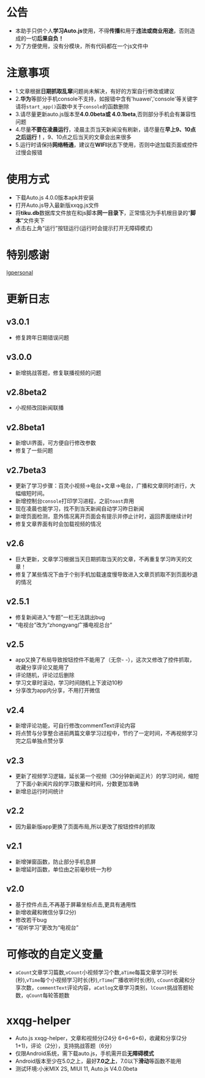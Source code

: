 # 公告
* 本助手只供个人**学习Auto.js**使用，不得**传播**和用于**违法或商业用途**，否则造成的一切**后果自负！**
* 为了方便使用，没有分模块，所有代码都在一个js文件中

# 注意事项
* 1.文章根据**日期抓取乱窜**问题尚未解决，有好的方案自行修改或建议
* 2.**华为**等部分手机console不支持，如报错中含有'huawei','console'等关键字请将`start_app()`函数中关于`console`的函数删除
* 3.请尽量更新auto.js版本至**4.0.0beta或 4.0.1beta**,否则部分手机会有兼容性问题
* 4.尽量**不要在凌晨运行**，凌晨主页当天新闻没有刷新，请尽量在**早上9、10点之后运行！**，9、10点之后当天的文章会出来很多
* 5.运行时请保持**网络畅通**，建议在**WIFI**状态下使用，否则中途加载页面或控件过慢会报错

# 使用方式 
* 下载Auto.js 4.0.0版本apk并安装
* 打开Auto.js导入最新版xxqg.js文件
* 将**tiku.db**数据库文件放在和js脚本**同一目录下**，正常情况为手机根目录的“**脚本**”文件夹下
* 点击右上角“运行”按钮运行(运行时会提示打开无障碍模式)

# 特别感谢
[lgpersonal](https://github.com/lgpersonal/LazyStudy)

# 更新日志
## v3.0.1
* 修复跨年日期错误问题
## v3.0.0
* 新增挑战答题，修复联播视频的问题
## v2.8beta2
* 小视频改回新闻联播
## v2.8beta1
* 新增UI界面，可方便自行修改参数
* 修复了一些问题
## v2.7beta3
* 更新了学习步骤：百灵小视频->电台+文章->电台，广播和文章同时进行，大幅缩短时间。
* 新增控制台`console`打印学习进程，之前`toast`弃用
* 现在凌晨也能学习，找不到当天新闻自动学习昨日新闻
* 新增页面检测，意外情况离开页面会有提示并停止计时，返回界面继续计时
* 修复文章界面有时会加载视频的情况
## v2.6
* 巨大更新，文章学习根据当天日期抓取当天的文章，不再重复学习昨天的文章！
* 修复了某些情况下由于个别手机加载速度慢导致进入文章页抓取不到页面秒退的情况
## v2.5.1
* 修复新闻进入“专题”一栏无法跳出bug
* “电视台”改为“zhongyang广播电视总台”
## v2.5
* app又换了布局导致按钮控件不能用了（无奈- -），这次又修改了控件抓取，收藏分享评论又能用了
* 评论随机，评论过后删除
* 学习文章时滚动，学习时间随机上下波动10秒
* 分享改为app内分享，不用打开微信
## v2.4
* 新增评论功能，可自行修改commentText评论内容
* 将点赞与分享整合进前两篇文章学习过程中，节约了一定时间，不再视频学习完之后单独点赞分享
## v2.3
* 更新了视频学习逻辑，延长第一个视频（30分钟新闻正片）的学习时间，缩短了下面小新闻片段的学习数量和时间，分数更加准确
* 新增总运行时间统计
## v2.2
* 因为最新版app更换了页面布局,所以更改了按钮控件的抓取
## v2.1
* 新增弹窗函数，防止部分手机息屏
* 新增延时函数，单位由之前毫秒统一为秒
## v2.0
* 基于控件点击,不再基于屏幕坐标点击,更具有通用性
* 新增收藏和微信分享(2分)
* 修改若干bug
* “视听学习”更改为“电视台”

# 可修改的自定义变量
* `aCount`文章学习篇数,`vCount`小视频学习个数,`aTime`每篇文章学习时长(秒),`vTime`每个小视频学习时长(秒),`rTime`广播收听时长(秒), `cCount`收藏和分享次数，`commentText`评论内容，`aCatlog`文章学习类别，`lCount`挑战答题轮数，`qCount`每轮答题数

# xxqg-helper
* Auto.js xxqg-helper，文章和视频分(24分 6+6+6+6)，收藏和分享(2分 1+1)，评论（2分），支持挑战答题（6分）
* 仅限Android系统，需下载auto.js，手机需开启**无障碍模式**
* Android版本至少在5.0之上，最好**7.0之上**，7.0以下**滑动**等函数不能用
* 测试环境:小米MIX 2S, MIUI 11, Auto.js V4.0.0beta
